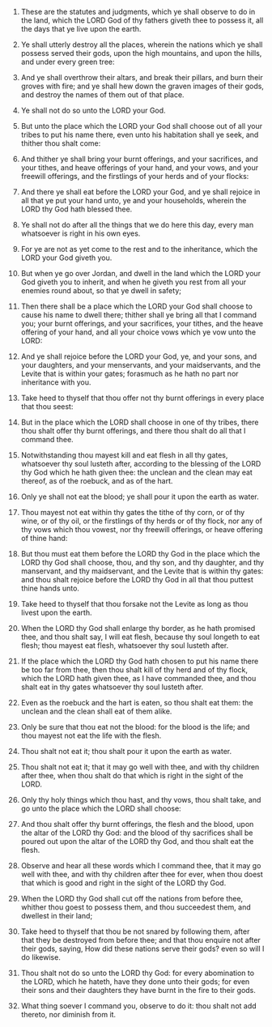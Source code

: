 1. These are the statutes and judgments, which ye shall observe to
do in the land, which the LORD God of thy fathers giveth thee to
possess it, all the days that ye live upon the earth.

2. Ye shall utterly destroy all the places, wherein the nations
which ye shall possess served their gods, upon the high mountains, and
upon the hills, and under every green tree:

3. And ye shall
overthrow their altars, and break their pillars, and burn their groves
with fire; and ye shall hew down the graven images of their gods, and
destroy the names of them out of that place.

4. Ye shall not do so unto the LORD your God.

5. But unto the place which the LORD your God shall choose out of
all your tribes to put his name there, even unto his habitation shall
ye seek, and thither thou shalt come:

6. And thither ye shall bring
your burnt offerings, and your sacrifices, and your tithes, and heave
offerings of your hand, and your vows, and your freewill offerings,
and the firstlings of your herds and of your flocks:

7. And there ye
shall eat before the LORD your God, and ye shall rejoice in all that
ye put your hand unto, ye and your households, wherein the LORD thy
God hath blessed thee.

8. Ye shall not do after all the things that we do here this day,
every man whatsoever is right in his own eyes.

9. For ye are not as yet come to the rest and to the inheritance,
which the LORD your God giveth you.

10. But when ye go over Jordan, and dwell in the land which the LORD
your God giveth you to inherit, and when he giveth you rest from all
your enemies round about, so that ye dwell in safety;

11. Then there
shall be a place which the LORD your God shall choose to cause his
name to dwell there; thither shall ye bring all that I command you;
your burnt offerings, and your sacrifices, your tithes, and the heave
offering of your hand, and all your choice vows which ye vow unto the
LORD:

12. And ye shall rejoice before the LORD your God, ye, and
your sons, and your daughters, and your menservants, and your
maidservants, and the Levite that is within your gates; forasmuch as
he hath no part nor inheritance with you.

13. Take heed to thyself that thou offer not thy burnt offerings in
every place that thou seest:

14. But in the place which the LORD
shall choose in one of thy tribes, there thou shalt offer thy burnt
offerings, and there thou shalt do all that I command thee.

15. Notwithstanding thou mayest kill and eat flesh in all thy gates,
whatsoever thy soul lusteth after, according to the blessing of the
LORD thy God which he hath given thee: the unclean and the clean may
eat thereof, as of the roebuck, and as of the hart.

16. Only ye shall not eat the blood; ye shall pour it upon the earth
as water.

17. Thou mayest not eat within thy gates the tithe of thy corn, or
of thy wine, or of thy oil, or the firstlings of thy herds or of thy
flock, nor any of thy vows which thou vowest, nor thy freewill
offerings, or heave offering of thine hand:

18. But thou must eat
them before the LORD thy God in the place which the LORD thy God shall
choose, thou, and thy son, and thy daughter, and thy manservant, and
thy maidservant, and the Levite that is within thy gates: and thou
shalt rejoice before the LORD thy God in all that thou puttest thine
hands unto.

19. Take heed to thyself that thou forsake not the Levite as long as
thou livest upon the earth.

20. When the LORD thy God shall enlarge thy border, as he hath
promised thee, and thou shalt say, I will eat flesh, because thy soul
longeth to eat flesh; thou mayest eat flesh, whatsoever thy soul
lusteth after.

21. If the place which the LORD thy God hath chosen to put his name
there be too far from thee, then thou shalt kill of thy herd and of
thy flock, which the LORD hath given thee, as I have commanded thee,
and thou shalt eat in thy gates whatsoever thy soul lusteth after.

22. Even as the roebuck and the hart is eaten, so thou shalt eat
them: the unclean and the clean shall eat of them alike.

23. Only be sure that thou eat not the blood: for the blood is the
life; and thou mayest not eat the life with the flesh.

24. Thou shalt not eat it; thou shalt pour it upon the earth as
water.

25. Thou shalt not eat it; that it may go well with thee, and with
thy children after thee, when thou shalt do that which is right in the
sight of the LORD.

26. Only thy holy things which thou hast, and thy vows, thou shalt
take, and go unto the place which the LORD shall choose:

27. And
thou shalt offer thy burnt offerings, the flesh and the blood, upon
the altar of the LORD thy God: and the blood of thy sacrifices shall
be poured out upon the altar of the LORD thy God, and thou shalt eat
the flesh.

28. Observe and hear all these words which I command thee, that it
may go well with thee, and with thy children after thee for ever, when
thou doest that which is good and right in the sight of the LORD thy
God.

29. When the LORD thy God shall cut off the nations from before
thee, whither thou goest to possess them, and thou succeedest them,
and dwellest in their land;

30. Take heed to thyself that thou be
not snared by following them, after that they be destroyed from before
thee; and that thou enquire not after their gods, saying, How did
these nations serve their gods? even so will I do likewise.

31. Thou shalt not do so unto the LORD thy God: for every
abomination to the LORD, which he hateth, have they done unto their
gods; for even their sons and their daughters they have burnt in the
fire to their gods.

32. What thing soever I command you, observe to do it: thou shalt
not add thereto, nor diminish from it.